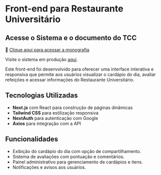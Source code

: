 # Front-end para Restaurante Universitário

## Acesse o Sistema e o documento do TCC
📄 [Clique aqui para acessar a monografia](./TCC2.pdf)

Visite o sistema em produção [aqui](https://cardapio-ru.vercel.app/).

Este front-end foi desenvolvido para oferecer uma interface interativa e responsiva que permite aos usuários visualizar o cardápio do dia, avaliar refeições e acessar informações do Restaurante Universitário.  

## Tecnologias Utilizadas  
- **Next.js** com React para construção de páginas dinâmicas  
- **Tailwind CSS** para estilização responsiva  
- **NextAuth** para autenticação com Google  
- **Axios** para integração com a API  

## Funcionalidades  
- Exibição do cardápio do dia com opção de compartilhamento.  
- Sistema de avaliações com pontuação e comentários.  
- Painel administrativo para gerenciamento de cardápios e itens.  
- Notificações e avisos aos usuários.  
